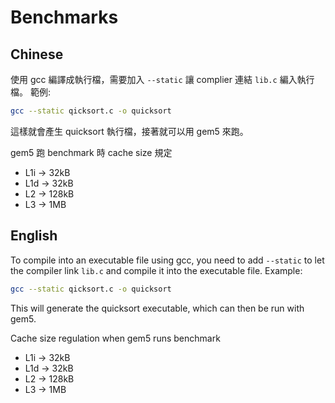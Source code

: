 # Benchmarks

## Chinese

使用 gcc 編譯成執行檔，需要加入 `--static` 讓 complier 連結 `lib.c` 編入執行檔。
範例:
```bash
gcc --static qicksort.c -o quicksort
```
這樣就會產生 quicksort 執行檔，接著就可以用 gem5 來跑。

gem5 跑 benchmark 時 cache size 規定

- L1i -> 32kB
- L1d -> 32kB
- L2 -> 128kB
- L3 -> 1MB

## English

To compile into an executable file using gcc, you need to add `--static` to let the compiler link `lib.c` and compile it into the executable file. Example:
```bash
gcc --static qicksort.c -o quicksort
```
This will generate the quicksort executable, which can then be run with gem5.

Cache size regulation when gem5 runs benchmark

- L1i -> 32kB
- L1d -> 32kB
- L2 -> 128kB
- L3 -> 1MB
